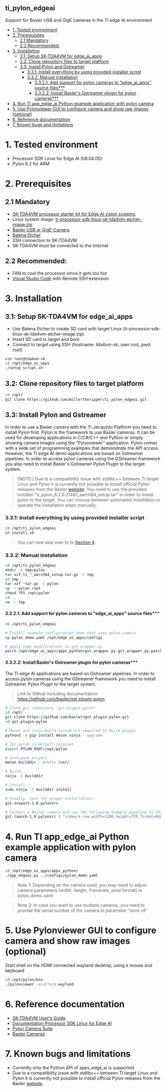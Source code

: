 **ti_pylon_edgeai**
---
Support for Basler USB and GigE cameras in the TI edge AI environment

- [1. Tested environment](#1-tested-environment)
- [2. Prerequisites](#2-prerequisites)
  - [2.1 Mandatory](#21-mandatory)
  - [2.2 Recommended:](#22-recommended)
- [3. Installation](#3-installation)
  - [3.1: Setup SK-TDA4VM for edge_ai_apps](#31-setup-sk-tda4vm-for-edge_ai_apps)
  - [3.2: Clone repository files to target platform](#32-clone-repository-files-to-target-platform)
  - [3.3: Install Pylon and Gstreamer](#33-install-pylon-and-gstreamer)
    - [3.3.1: Install everything by using provided installer script](#331-install-everything-by-using-provided-installer-script)
    - [3.3.2: Manual installation](#332-manual-installation)
      - [3.3.2.1: Add support for pylon cameras to "edge_ai_apps" source files***](#3321-add-support-for-pylon-cameras-to-edge_ai_apps-source-files)
      - [3.3.2.2: Install Basler's Gstreamer plugin for pylon cameras***](#3322-install-baslers-gstreamer-plugin-for-pylon-cameras)
- [4. Run TI app_edge_ai Python example application with pylon camera](#4-run-ti-app_edge_ai-python-example-application-with-pylon-camera)
- [5. Use Pylonviewer GUI to configure camera and show raw images (optional)](#5-use-pylonviewer-gui-to-configure-camera-and-show-raw-images-optional)
- [6. Reference documentation](#6-reference-documentation)
- [7. Known bugs and limitations](#7-known-bugs-and-limitations)

# 1. Tested environment
* Processor SDK Linux for Edge AI (08.04.00)
* Pylon 6.2 for ARM 

# 2. Prerequisites
## 2.1 Mandatory 
* [SK-TDA4VM processor starter kit for Edge AI vision systems](https://www.ti.com/tool/SK-TDA4VM)
* Linux system image: [ti-processor-sdk-linux-sk-tda4vm-etcher-image.zip](https://www.ti.com/tool/download/PROCESSOR-SDK-LINUX-SK-TDA4VM)
* [Basler USB or GigE-Camera](https://www.baslerweb.com/)
* [Balena Etcher](https://www.balena.io/etcher/)
* SSH connection to SK-TDA4VM
* SK-TDA4VM must be connected to the Internet

## 2.2 Recommended: 
* FAN to cool the processor since it gets too hot
* [Visual Studio Code](https://code.visualstudio.com/) with Remote SSH extension

# 3. Installation
## 3.1: Setup SK-TDA4VM for edge_ai_apps
* Use Balena Etcher to create SD card with target Linux (ti-processor-sdk-linux-sk-tda4vm-etcher-image.zip)
* Insert SD card to target and boot 
* Connect to target using SSH (hostname: tda4vm-sk, user:root, pwd: root)

```bash
ssh root@tda4vm-sk
cd /opt/edge_ai_apps
./setup_script.sh
```

## 3.2: Clone repository files to target platform
```bash
cd /opt/
git clone https://github.com/millertheripper/ti_pylon_edgeai.git
```

## 3.3: Install Pylon and Gstreamer
In order to use a Basler camera with the TI Jacquinto Platform you need to install Pylon first. Pylon is the framework to use Basler cameras. It can be used for developing applications in C/C#/C++ and Python or simply showing camera images using the "Pylonviewer" application. Pylon comes with a wide set of programming examples that demonstrate the API access. However, the TI edge AI demo applications are based on Gstreamer pipelines. In order to access pylon cameras using the GStreamer framework you also need to install Basler's Gstreamer Pylon Plugin to the target system.

>[NOTE:] Due to a compatibility issue with stdlibc++ between TI target Linux and Pylon it is currently not possible to install official Pylon releases from the Basler [website](https://www.baslerweb.com/). You need to use the provided installer "ti_pylon_6.2.0.21487_aarch64_setup.tar" in order to install pylon to the target. You can choose between automated installation or operate the installation steps manually. 

### 3.3.1: Install everything by using provided installer script
```bash
cd /opt/ti_pylon_edgeai
sh install.sh
```
> You can now skip over to to [Section 4](#4-run-ti-app_edge_ai-python-example-application-with-pylon-camera):

### 3.3.2: Manual installation
```bash
cd /opt/ti_pylon_edgeai
mkdir -p tmp/pylon
tar xzf ti_*_aarch64_setup.tar.gz -C tmp
cd tmp 
tar xzf *tar.gz -C pylon
cp -r pylon /opt
chmod 755 /opt/pylon
cd ..
rm -r tmp
```

#### 3.3.2.1: Add support for pylon cameras to "edge_ai_apps" source files***
```bash
cd /opt/ti_pylon_edgeai

# Install example configuration demo that uses pylon camera
cp pylon_demo.yaml /opt/edge_ai_apps/configs

# Apply some modifications to gst_wrapper.py
patch /opt/edge_ai_apps/apps_python/gst_wrapper.py gst_wrapper.py.patch
```

#### 3.3.2.2: Install Basler's Gstreamer plugin for pylon cameras***
The TI edge AI applications are based on Gstreamer pipelines. In order to access pylon cameras using the GStreamer framework you need to install Gstreamer Pylon Plugin to the target system.

> Link to Github including documentation: https://github.com/basler/gst-plugin-pylon

```bash
# Clone git repository "gst-plugin-pylon" 
cd /opt/
git clone https://github.com/basler/gst-plugin-pylon.git
cd gst-plugin-pylon

# Meson and ninja build system are required to build plugin
python3 -m pip install meson ninja --upgrade

# for pylon in default location
export PYLON_ROOT=/opt/pylon

# Configure project
meson builddir --prefix /usr/

# Build
ninja -C builddir

# Install
sudo ninja -C builddir install

# Finally, test for proper installation:
gst-inspect-1.0 pylonsrc

# Connect a Basler camera and use the following example pipeline to show video on HDMI output
gst-launch-1.0 pylonsrc ! "video/x-raw,width=1280,height=720,format=RGB" ! videoconvert ! kmssink
```

# 4. Run TI app_edge_ai Python example application with pylon camera
```bash
cd /opt/edge_ai_apps/apps_python/
./app_edgeai.py ../configs/pylon_demo.yaml
```

> Note 1: Depending on the camera used, you may need to adjust camera parameters (width, height, framerate, pixel format) in pylon_demo.xaml

> Note 2: In case you want to use multiple cameras, you need to provide the serial number of the camera to parameter "sens-id"


# 5. Use Pylonviewer GUI to configure camera and show raw images (optional)
Start shell on the HDMI connected wayland desktop, using a mouse and keyboard
```bash
cd /opt/pylon/bin
./pylonviewer -platform wayland
``` 

# 6. Reference documentation
* [SK-TDA4VM User's Guide](https://www.ti.com/lit/ug/spruj21c/spruj21c.pdf?ts=1665603727984&ref_url=https%253A%252F%252Fwww.ti.com%252Ftool%252FSK-TDA4VM)
* [Documentation Processor SDK Linux for Edge AI](https://software-dl.ti.com/jacinto7/esd/processor-sdk-linux-sk-tda4vm/08_04_00/exports/docs/index.html)
* [Pylon Camera Suite](https://www.baslerweb.com/en/products/basler-pylon-camera-software-suite/)
* [Basler Cameras](https://www.baslerweb.com/en/products/cameras/)

# 7. Known bugs and limitations
* Currently only the Python API of apps_edge_ai is supported 
* Due to a compatibility issue with stdlibc++ between TI target Linux and Pylon it is currently not possible to install official Pylon releases from the Basler [website](https://www.baslerweb.com/)